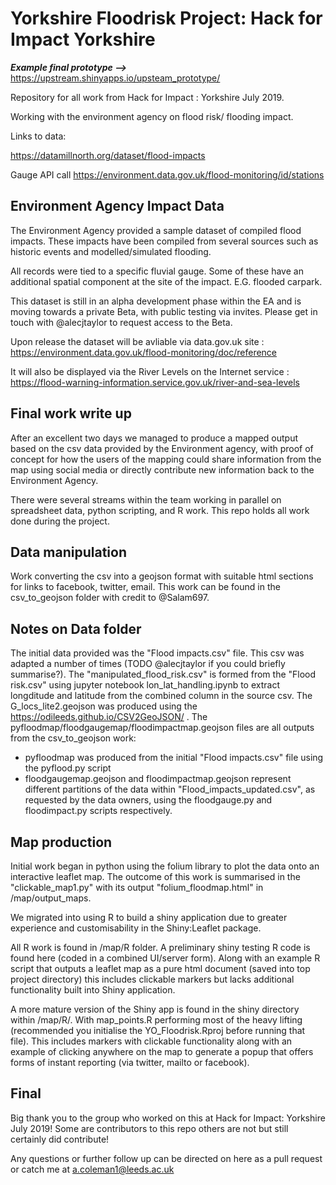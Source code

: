 # Yorkshire Floodrisk Project: Hack for Impact Yorkshire

***Example final prototype -->*** https://upstream.shinyapps.io/upsteam_prototype/

Repository for all work from Hack for Impact : Yorkshire July 2019.

Working with the environment agency on flood risk/ flooding impact.

Links to data:

https://datamillnorth.org/dataset/flood-impacts

Gauge API call
https://environment.data.gov.uk/flood-monitoring/id/stations

## Environment Agency Impact Data
The Environment Agency provided a sample dataset of compiled flood impacts. These impacts have been compiled from several sources such as historic events and modelled/simulated flooding. 

All records were tied to a specific fluvial gauge. Some of these have an additional spatial component at the site of the impact. E.G. flooded carpark.

This dataset is still in an alpha development phase within the EA and is moving towards a private Beta, with public testing via invites. Please get in touch with @alecjtaylor to request access to the Beta. 

Upon release the dataset will be avliable via data.gov.uk site : https://environment.data.gov.uk/flood-monitoring/doc/reference

It will also be displayed via the River Levels on the Internet service : https://flood-warning-information.service.gov.uk/river-and-sea-levels

## Final work write up

After an excellent two days we managed to produce a mapped output based on the csv data provided by the Environment agency, with proof of concept for how the users of the mapping could share information from the map using social media or directly contribute new information back to the Environment Agency.

There were several streams within the team working in parallel on spreadsheet data, python scripting, and R work.
This repo holds all work done during the project.

## Data manipulation
Work converting the csv into a geojson format with suitable html sections for links to facebook, twitter, email. This work can be found in the csv_to_geojson folder with credit to @Salam697.

## Notes on Data folder

The initial data provided was the "Flood impacts.csv" file. This csv was adapted a number of times (TODO @alecjtaylor if you could briefly summarise?).
The "manipulated_flood_risk.csv" is formed from the "Flood risk.csv" using jupyter notebook lon_lat_handling.ipynb to extract longditude and latitude from the combined column in the source csv.
The G_locs_lite2.geojson was produced using the https://odileeds.github.io/CSV2GeoJSON/ .
The pyfloodmap/floodgaugemap/floodimpactmap.geojson files are all outputs from the csv_to_geojson work:
 - pyfloodmap was produced from the initial "Flood impacts.csv" file using the pyflood.py script
 - floodgaugemap.geojson and floodimpactmap.geojson represent different partitions of the data within "Flood_impacts_updated.csv", as requested by the data owners, using the floodgauge.py and floodimpact.py scripts respectively.

## Map production

Initial work began in python using the folium library to plot the data onto an interactive leaflet map. The outcome of this work is summarised in the "clickable_map1.py" with its output "folium_floodmap.html" in /map/output_maps.

We migrated into using R to build a shiny application due to greater experience and customisability in the Shiny:Leaflet package.

All R work is found in /map/R folder. A preliminary shiny testing R code is found here (coded in a combined UI/server form). Along with an example R script that outputs a leaflet map as a pure html document (saved into top project directory) this includes clickable markers but lacks additional functionality built into Shiny application.

A more mature version of the Shiny app is found in the shiny directory within /map/R/. With map_points.R performing most of the heavy lifting (recommended you initialise the YO_Floodrisk.Rproj before running that file). This includes markers with clickable functionality along with an example of clicking anywhere on the map to generate a popup that offers forms of instant reporting (via twitter, mailto or facebook).

## Final

Big thank you to the group who worked on this at Hack for Impact: Yorkshire July 2019! Some are contributors to this repo others are not but still certainly did contribute!

Any questions or further follow up can be directed on here as a pull request or catch me at a.coleman1@leeds.ac.uk
